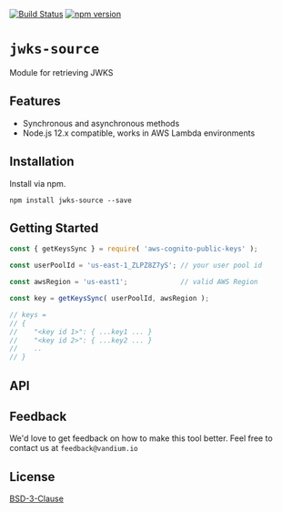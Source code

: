 [![Build Status](https://travis-ci.org/vandium-io/aws-cognito-public-keys.svg?branch=master)](https://travis-ci.org/vandium-io/aws-cognito-public-keys)
[![npm version](https://badge.fury.io/js/aws-cognito-public-keys.svg)](https://badge.fury.io/js/aws-cognito-public-keys)

# `jwks-source`

Module for retrieving JWKS

## Features
* Synchronous and asynchronous methods
* Node.js 12.x compatible, works in AWS Lambda environments

## Installation
Install via npm.

	npm install jwks-source --save

## Getting Started

```js
const { getKeysSync } = require( 'aws-cognito-public-keys' );

const userPoolId = 'us-east-1_ZLPZ8Z7yS'; // your user pool id

const awsRegion = 'us-east1';             // valid AWS Region

const key = getKeysSync( userPoolId, awsRegion );

// keys =
// {
//    "<key id 1>": { ...key1 ... }
//    "<key id 2>": { ...key2 ... }
//    ..
// }
```

## API

## Feedback

We'd love to get feedback on how to make this tool better. Feel free to contact
us at `feedback@vandium.io`

## License

[BSD-3-Clause](https://en.wikipedia.org/wiki/BSD_licenses)
